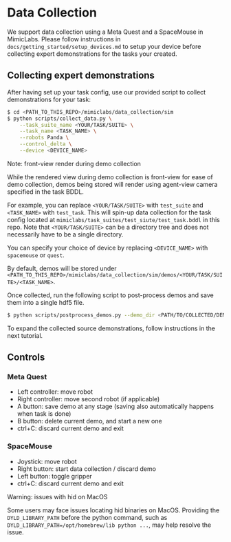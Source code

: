 # Data Collection

We support data collection using a Meta Quest and a SpaceMouse in MimicLabs. Please follow instructions in `docs/getting_started/setup_devices.md` to setup your device before collecting expert demonstrations for the tasks your created.

## Collecting expert demonstrations

After having set up your task config, use our provided script to collect demonstrations for your task:
```bash
$ cd <PATH_TO_THIS_REPO>/mimiclabs/data_collection/sim
$ python scripts/collect_data.py \
    --task_suite_name <YOUR/TASK/SUITE> \
    --task_name <TASK_NAME> \
    --robots Panda \
    --control_delta \
    --device <DEVICE_NAME>
```

<div class="admonition note">
    <p class="admonition-title">Note: front-view render during demo collection</p>
    While the rendered view during demo collection is front-view for ease of demo collection, demos being stored will render using agent-view camera specified in the task BDDL. 
</div>

For example, you can replace `<YOUR/TASK/SUITE>` with `test_suite` and `<TASK_NAME>` with `test_task`. This will spin-up data collection for the task config located at `mimiclabs/task_suites/test_siute/test_task.bddl` in this repo. Note that `<YOUR/TASK/SUITE>` can be a directory tree and does not necessarily have to be a single directory.

You can specify your choice of device by replacing `<DEVICE_NAME>` with `spacemouse` or `quest`.

By default, demos will be stored under `<PATH_TO_THIS_REPO>/mimiclabs/data_collection/sim/demos/<YOUR/TASK/SUITE>/<TASK_NAME>`.

Once collected, run the following script to post-process demos and save them into a single hdf5 file.
```bash
$ python scripts/postprocess_demos.py --demo_dir <PATH/TO/COLLECTED/DEMOS>
```

To expand the collected source demonstrations, follow instructions in the next tutorial.

## Controls

### Meta Quest

- Left controller: move robot
- Right controller: move second robot (if applicable)
- A button: save demo at any stage (saving also automatically happens when task is done)
- B button: delete current demo, and start a new one
- ctrl+C: discard current demo and exit

### SpaceMouse

- Joystick: move robot
- Right button: start data collection / discard demo
- Left button: toggle gripper
- ctrl+C: discard current demo and exit

<div class="admonition warning">
<p class="admonition-title">Warning: issues with hid on MacOS</p>

Some users may face issues locating hid binaries on MacOS. Providing the `DYLD_LIBRARY_PATH` before the python command, such as `DYLD_LIBRARY_PATH=/opt/homebrew/lib python ...`, may help resolve the issue.

</div>

<!-- TODO add playback_demo.py -->